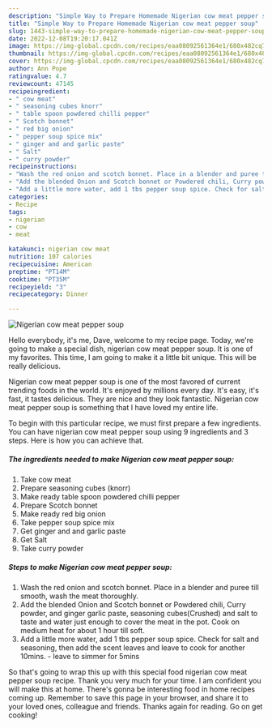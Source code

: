 ```yaml
---
description: "Simple Way to Prepare Homemade Nigerian cow meat pepper soup"
title: "Simple Way to Prepare Homemade Nigerian cow meat pepper soup"
slug: 1443-simple-way-to-prepare-homemade-nigerian-cow-meat-pepper-soup
date: 2022-12-08T19:20:17.041Z
image: https://img-global.cpcdn.com/recipes/eaa08092561364e1/680x482cq70/nigerian-cow-meat-pepper-soup-recipe-main-photo.jpg
thumbnail: https://img-global.cpcdn.com/recipes/eaa08092561364e1/680x482cq70/nigerian-cow-meat-pepper-soup-recipe-main-photo.jpg
cover: https://img-global.cpcdn.com/recipes/eaa08092561364e1/680x482cq70/nigerian-cow-meat-pepper-soup-recipe-main-photo.jpg
author: Ann Pope
ratingvalue: 4.7
reviewcount: 47145
recipeingredient:
- " cow meat"
- " seasoning cubes knorr"
- " table spoon powdered chilli pepper"
- " Scotch bonnet"
- " red big onion"
- " pepper soup spice mix"
- " ginger and and garlic paste"
- " Salt"
- " curry powder"
recipeinstructions:
- "Wash the red onion and scotch bonnet. Place in a blender and puree till smooth, wash the meat thoroughly."
- "Add the blended Onion and Scotch bonnet or Powdered chili, Curry powder, and ginger garlic paste, seasoning cubes(Crushed) and salt to taste and water just enough to cover the meat in the pot. Cook on medium heat for about 1 hour till soft."
- "Add a little more water, add 1 tbs pepper soup spice. Check for salt and seasoning, then add the scent leaves and leave to cook for another 10mins.  leave to simmer for 5mins"
categories:
- Recipe
tags:
- nigerian
- cow
- meat

katakunci: nigerian cow meat 
nutrition: 107 calories
recipecuisine: American
preptime: "PT14M"
cooktime: "PT35M"
recipeyield: "3"
recipecategory: Dinner

---
```



![Nigerian cow meat pepper soup](https://img-global.cpcdn.com/recipes/eaa08092561364e1/680x482cq70/nigerian-cow-meat-pepper-soup-recipe-main-photo.jpg)

Hello everybody, it's me, Dave, welcome to my recipe page. Today, we're going to make a special dish, nigerian cow meat pepper soup. It is one of my favorites. This time, I am going to make it a little bit unique. This will be really delicious.

Nigerian cow meat pepper soup is one of the most favored of current trending foods in the world. It's enjoyed by millions every day. It's easy, it's fast, it tastes delicious. They are nice and they look fantastic. Nigerian cow meat pepper soup is something that I have loved my entire life.




To begin with this particular recipe, we must first prepare a few ingredients. You can have nigerian cow meat pepper soup using 9 ingredients and 3 steps. Here is how you can achieve that.

<!--inarticleads1-->

##### The ingredients needed to make Nigerian cow meat pepper soup:

1. Take  cow meat
1. Prepare  seasoning cubes (knorr)
1. Make ready  table spoon powdered chilli pepper
1. Prepare  Scotch bonnet
1. Make ready  red big onion
1. Take  pepper soup spice mix
1. Get  ginger and and garlic paste
1. Get  Salt
1. Take  curry powder




<!--inarticleads2-->

##### Steps to make Nigerian cow meat pepper soup:

1. Wash the red onion and scotch bonnet. Place in a blender and puree till smooth, wash the meat thoroughly.
1. Add the blended Onion and Scotch bonnet or Powdered chili, Curry powder, and ginger garlic paste, seasoning cubes(Crushed) and salt to taste and water just enough to cover the meat in the pot. Cook on medium heat for about 1 hour till soft.
1. Add a little more water, add 1 tbs pepper soup spice. Check for salt and seasoning, then add the scent leaves and leave to cook for another 10mins. -  leave to simmer for 5mins




So that's going to wrap this up with this special food nigerian cow meat pepper soup recipe. Thank you very much for your time. I am confident you will make this at home. There's gonna be interesting food in home recipes coming up. Remember to save this page in your browser, and share it to your loved ones, colleague and friends. Thanks again for reading. Go on get cooking!

